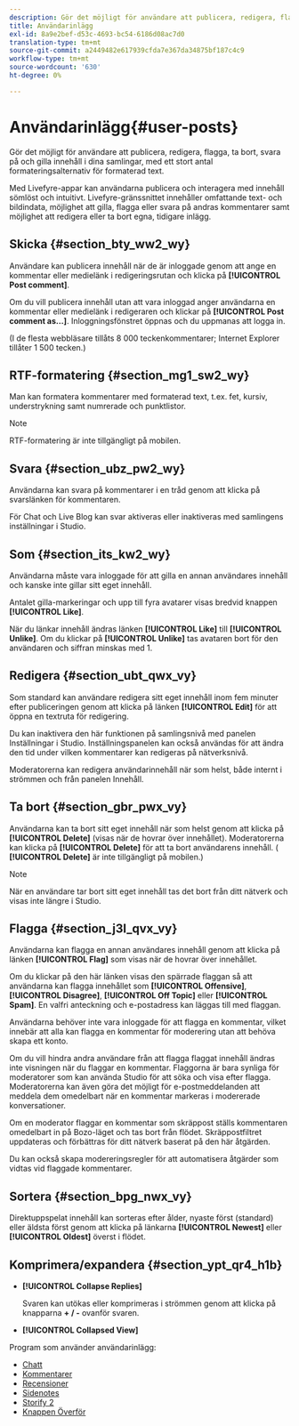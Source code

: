 ```yaml
---
description: Gör det möjligt för användare att publicera, redigera, flagga, ta bort, svara på och gilla innehåll i dina samlingar, med ett stort antal formateringsalternativ för formaterad text.
title: Användarinlägg
exl-id: 8a9e2bef-d53c-4693-bc54-6186d08ac7d0
translation-type: tm+mt
source-git-commit: a2449482e617939cfda7e367da34875bf187c4c9
workflow-type: tm+mt
source-wordcount: '630'
ht-degree: 0%

---
```


# Användarinlägg{#user-posts}

Gör det möjligt för användare att publicera, redigera, flagga, ta bort, svara på och gilla innehåll i dina samlingar, med ett stort antal formateringsalternativ för formaterad text.

Med Livefyre-appar kan användarna publicera och interagera med innehåll sömlöst och intuitivt. Livefyre-gränssnittet innehåller omfattande text- och bildindata, möjlighet att gilla, flagga eller svara på andras kommentarer samt möjlighet att redigera eller ta bort egna, tidigare inlägg.

## Skicka {#section_bty_ww2_wy}

Användare kan publicera innehåll när de är inloggade genom att ange en kommentar eller medielänk i redigeringsrutan och klicka på **[!UICONTROL Post comment]**.

Om du vill publicera innehåll utan att vara inloggad anger användarna en kommentar eller medielänk i redigeraren och klickar på **[!UICONTROL Post comment as…]**. Inloggningsfönstret öppnas och du uppmanas att logga in.

(I de flesta webbläsare tillåts 8 000 teckenkommentarer; Internet Explorer tillåter 1 500 tecken.)

## RTF-formatering {#section_mg1_sw2_wy}

Man kan formatera kommentarer med formaterad text, t.ex. fet, kursiv, understrykning samt numrerade och punktlistor.

>[!NOTE]
>
>RTF-formatering är inte tillgängligt på mobilen.

## Svara {#section_ubz_pw2_wy}

Användarna kan svara på kommentarer i en tråd genom att klicka på svarslänken för kommentaren.

För Chat och Live Blog kan svar aktiveras eller inaktiveras med samlingens inställningar i Studio.

## Som {#section_its_kw2_wy}

Användarna måste vara inloggade för att gilla en annan användares innehåll och kanske inte gillar sitt eget innehåll.

Antalet gilla-markeringar och upp till fyra avatarer visas bredvid knappen **[!UICONTROL Like]**.

När du länkar innehåll ändras länken **[!UICONTROL Like]** till **[!UICONTROL Unlike]**. Om du klickar på **[!UICONTROL Unlike]** tas avataren bort för den användaren och siffran minskas med 1.

## Redigera {#section_ubt_qwx_vy}

Som standard kan användare redigera sitt eget innehåll inom fem minuter efter publiceringen genom att klicka på länken **[!UICONTROL Edit]** för att öppna en textruta för redigering.

Du kan inaktivera den här funktionen på samlingsnivå med panelen Inställningar i Studio. Inställningspanelen kan också användas för att ändra den tid under vilken kommentarer kan redigeras på nätverksnivå.

Moderatorerna kan redigera användarinnehåll när som helst, både internt i strömmen och från panelen Innehåll.

## Ta bort {#section_gbr_pwx_vy}

Användarna kan ta bort sitt eget innehåll när som helst genom att klicka på **[!UICONTROL Delete]** (visas när de hovrar över innehållet). Moderatorerna kan klicka på **[!UICONTROL Delete]** för att ta bort användarens innehåll. ( **[!UICONTROL Delete]** är inte tillgängligt på mobilen.)

>[!NOTE]
>
>När en användare tar bort sitt eget innehåll tas det bort från ditt nätverk och visas inte längre i Studio.

## Flagga {#section_j3l_qvx_vy}

Användarna kan flagga en annan användares innehåll genom att klicka på länken **[!UICONTROL Flag]** som visas när de hovrar över innehållet.

Om du klickar på den här länken visas den spärrade flaggan så att användarna kan flagga innehållet som **[!UICONTROL Offensive]**, **[!UICONTROL Disagree]**, **[!UICONTROL Off Topic]** eller **[!UICONTROL Spam]**. En valfri anteckning och e-postadress kan läggas till med flaggan.

Användarna behöver inte vara inloggade för att flagga en kommentar, vilket innebär att alla kan flagga en kommentar för moderering utan att behöva skapa ett konto.

Om du vill hindra andra användare från att flagga flaggat innehåll ändras inte visningen när du flaggar en kommentar. Flaggorna är bara synliga för moderatorer som kan använda Studio för att söka och visa efter flagga. Moderatorerna kan även göra det möjligt för e-postmeddelanden att meddela dem omedelbart när en kommentar markeras i modererade konversationer.

Om en moderator flaggar en kommentar som skräppost ställs kommentaren omedelbart in på Bozo-läget och tas bort från flödet. Skräppostfiltret uppdateras och förbättras för ditt nätverk baserat på den här åtgärden.

Du kan också skapa modereringsregler för att automatisera åtgärder som vidtas vid flaggade kommentarer.

## Sortera {#section_bpg_nwx_vy}

Direktuppspelat innehåll kan sorteras efter ålder, nyaste först (standard) eller äldsta först genom att klicka på länkarna **[!UICONTROL Newest]** eller **[!UICONTROL Oldest]** överst i flödet.

## Komprimera/expandera {#section_ypt_qr4_h1b}

* **[!UICONTROL Collapse Replies]**

   Svaren kan utökas eller komprimeras i strömmen genom att klicka på knapparna **+ / -** ovanför svaren.

* **[!UICONTROL Collapsed View]**



Program som använder användarinlägg:

* [Chatt](/help/using/c-about-apps/c-chat-app/c-chat-app.md#c_chat_app)
* [Kommentarer](/help/using/c-about-apps/c-comments/c-comments.md)
* [Recensioner](/help/using/c-about-apps/c-reviews-app/c-reviews-app.md#c_reviews_app)
* [Sidenotes](/help/using/c-about-apps/c-sidenotes-app/c-sidenotes-app.md#c_sidenotes_app)
* [Storify 2](/help/using/c-about-apps/c-storify2/c-storify2.md#c_storify2)
* [Knappen Överför](/help/using/c-about-apps/c-upload-button-app/c-upload-button-app.md#c_upload_button_app)
